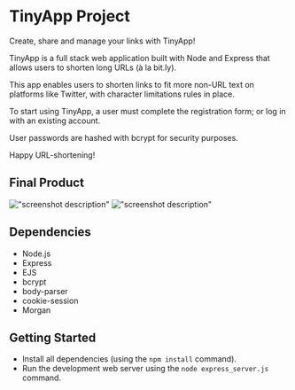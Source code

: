 # TinyApp Project

Create, share and manage your links with TinyApp!

TinyApp is a full stack web application built with Node and Express that allows users to shorten long URLs (à la bit.ly).

This app enables users to shorten links to fit more non-URL text on platforms like Twitter, with character limitations rules in place.

To start using TinyApp, a user must complete the registration form; or log in with an existing account.

User passwords are hashed with bcrypt for security purposes.

Happy URL-shortening!

## Final Product

!["screenshot description"](#)
!["screenshot description"](#)

## Dependencies

- Node.js
- Express
- EJS
- bcrypt
- body-parser
- cookie-session
- Morgan


## Getting Started

- Install all dependencies (using the `npm install` command).
- Run the development web server using the `node express_server.js` command.